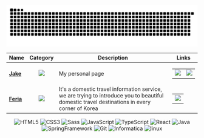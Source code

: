 <div align='center'>

![snake gif](https://github.com/iamhoonpark/iamhoonpark/blob/output/github-contribution-grid-snake.svg)

  | Name | Category | Description | Links |
  | --- | :---: | --- | --- |
  | <a href="https://iamhoonpark.github.io"><b>Jake</b></a> | ![](https://img.shields.io/badge/💻-%20Portfolio-informational?style=flat&logoColor=white&color=3498db) | My personal page | <table><tr><td> [![](https://img.shields.io/badge/-🌎-informational?style=flat&logoColor=black&color=white)](https://iamhoonpark.github.io) </td><td> [![](https://img.shields.io/badge/--informational?style=flat&logo=github&logoColor=black&color=white)](https://github.com/iamhoonpark/iamhoonpark.github.io) </td></tr></table> |
  | <a href="https://github.com/iamhoonpark/project-team-feria"><b>Feria</b></a> | ![](https://img.shields.io/badge/💻-%20Portfolio-informational?style=flat&logoColor=white&color=3498db) | It's a domestic travel information service, we are trying to introduce you to beautiful domestic travel destinations in every corner of Korea | <table><tr><td> [![](https://img.shields.io/badge/--informational?style=flat&logo=github&logoColor=black&color=white)](https://github.com/iamhoonpark/project-team-feria) </td></tr></table> |

  <div>  
    <img alt="HTML5" src="https://img.shields.io/badge/HTML-F05032?style=flat-square&logo=html5&logoColor=FFF"/>
    <img alt="CSS3" src="https://img.shields.io/badge/CSS-007ACC?style=flat-square&logo=css3&logoColor=FFF"/>
    <img alt="Sass" src="https://img.shields.io/badge/Sass-CA6598?style=flat-square&logo=Sass&logoColor=FFF"/>
    <img alt="JavaScript" src="https://img.shields.io/badge/JavaScript-F7DF1E?style=flat-square&logo=JavaScript&logoColor=222"/>
    <img alt="TypeScript" src="https://img.shields.io/badge/TypeScript-3178C6?style=flat-square&logo=TypeScript&logoColor=FFF"/>
    <img alt="React" src="https://img.shields.io/badge/React-61DAFB?style=flat-square&logo=React&logoColor=333"/>
    <img alt="Java" src="https://img.shields.io/badge/Java-007396?style=flat-square&logo=Java&logoColor=FFF"/>
    <img alt="SpringFramework" src="https://img.shields.io/badge/Spring-6DB33F?style=flat-square&logo=Spring&logoColor=FFF"/>
    <img alt="Git" src="https://img.shields.io/badge/Git-F05032?style=flat-square&logo=git&logoColor=FFF"/>
    <img alt="Informatica" src="https://img.shields.io/badge/Informatica-FF7B03?style=flat-square&logo=Informatica&logoColor=FFF"/>
    <img alt="linux" src="https://img.shields.io/badge/linux-FCC624?style=flat-square&logo=linux&logoColor=000"/>
  </div>

    
</div>
